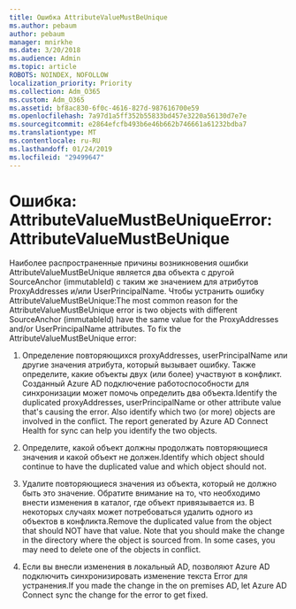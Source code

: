 ```yaml
---
title: Ошибка AttributeValueMustBeUnique
ms.author: pebaum
author: pebaum
manager: mnirkhe
ms.date: 3/20/2018
ms.audience: Admin
ms.topic: article
ROBOTS: NOINDEX, NOFOLLOW
localization_priority: Priority
ms.collection: Adm_O365
ms.custom: Adm_O365
ms.assetid: bf8ac830-6f0c-4616-827d-987616700e59
ms.openlocfilehash: 7a97d1a5ff352b55833bd457e3220a56130d7e7e
ms.sourcegitcommit: e2864efcfb493b6e46b662b746661a61232bdba7
ms.translationtype: MT
ms.contentlocale: ru-RU
ms.lasthandoff: 01/24/2019
ms.locfileid: "29499647"
---
```

# <a name="error-attributevaluemustbeunique"></a><span data-ttu-id="757e3-102">Ошибка: AttributeValueMustBeUnique</span><span class="sxs-lookup"><span data-stu-id="757e3-102">Error: AttributeValueMustBeUnique</span></span>

<span data-ttu-id="757e3-p101">Наиболее распространенные причины возникновения ошибки AttributeValueMustBeUnique является два объекта с другой SourceAnchor (immutableId) с таким же значением для атрибутов ProxyAddresses и/или UserPrincipalName. Чтобы устранить ошибку AttributeValueMustBeUnique:</span><span class="sxs-lookup"><span data-stu-id="757e3-p101">The most common reason for the AttributeValueMustBeUnique error is two objects with different SourceAnchor (immutableId) have the same value for the ProxyAddresses and/or UserPrincipalName attributes. To fix the AttributeValueMustBeUnique error:</span></span>
  
1. <span data-ttu-id="757e3-p102">Определение повторяющихся proxyAddresses, userPrincipalName или другие значения атрибута, который вызывает ошибку. Также определите, какие объекты двух (или более) участвуют в конфликт. Созданный Azure AD подключение работоспособности для синхронизации может помочь определить два объекта.</span><span class="sxs-lookup"><span data-stu-id="757e3-p102">Identify the duplicated proxyAddresses, userPrincipalName or other attribute value that's causing the error. Also identify which two (or more) objects are involved in the conflict. The report generated by Azure AD Connect Health for sync can help you identify the two objects.</span></span>
    
2. <span data-ttu-id="757e3-108">Определите, какой объект должны продолжать повторяющиеся значения и какой объект не должен.</span><span class="sxs-lookup"><span data-stu-id="757e3-108">Identify which object should continue to have the duplicated value and which object should not.</span></span>
    
3. <span data-ttu-id="757e3-p103">Удалите повторяющиеся значения из объекта, который не должно быть это значение. Обратите внимание на то, что необходимо внести изменения в каталог, где объект привязывается из. В некоторых случаях может потребоваться удалить одного из объектов в конфликта.</span><span class="sxs-lookup"><span data-stu-id="757e3-p103">Remove the duplicated value from the object that should NOT have that value. Note that you should make the change in the directory where the object is sourced from. In some cases, you may need to delete one of the objects in conflict.</span></span>
    
4. <span data-ttu-id="757e3-112">Если вы внесли изменения в локальный AD, позволяют Azure AD подключить синхронизировать изменение текста Error для устранения.</span><span class="sxs-lookup"><span data-stu-id="757e3-112">If you made the change in the on premises AD, let Azure AD Connect sync the change for the error to get fixed.</span></span>
    


